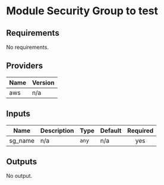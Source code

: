 # Module Security Group to test

<!-- BEGINNING OF PRE-COMMIT-TERRAFORM DOCS HOOK -->
## Requirements

No requirements.

## Providers

| Name | Version |
|------|---------|
| aws | n/a |

## Inputs

| Name | Description | Type | Default | Required |
|------|-------------|------|---------|:--------:|
| sg\_name | n/a | `any` | n/a | yes |

## Outputs

No output.

<!-- END OF PRE-COMMIT-TERRAFORM DOCS HOOK -->
